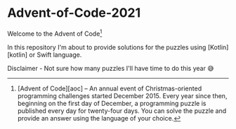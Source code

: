 # Advent-of-Code-2021

Welcome to the Advent of Code[^aoc]

In this repository I'm about to provide solutions for the puzzles using [Kotlin][kotlin] or Swift language. 

Disclaimer - Not sure how many puzzles I'll have time to do this year 😅


[^aoc]:
    [Advent of Code][aoc] – An annual event of Christmas-oriented programming challenges started December 2015.
    Every year since then, beginning on the first day of December, a programming puzzle is published every day for twenty-four days.
    You can solve the puzzle and provide an answer using the language of your choice.

